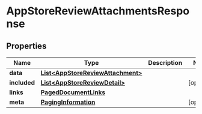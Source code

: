 

# AppStoreReviewAttachmentsResponse


## Properties

| Name | Type | Description | Notes |
|------------ | ------------- | ------------- | -------------|
|**data** | [**List&lt;AppStoreReviewAttachment&gt;**](AppStoreReviewAttachment.md) |  |  |
|**included** | [**List&lt;AppStoreReviewDetail&gt;**](AppStoreReviewDetail.md) |  |  [optional] |
|**links** | [**PagedDocumentLinks**](PagedDocumentLinks.md) |  |  |
|**meta** | [**PagingInformation**](PagingInformation.md) |  |  [optional] |



